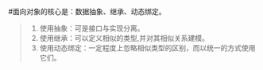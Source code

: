 #面向对象的核心是：数据抽象、继承、动态绑定。
>1. 使用抽象：可是接口与实现分离。
>2. 使用继承：可以定义相似的类型,并对其相似关系建模。
>3. 使用动态绑定：一定程度上忽略相似类型的区别，而以统一的方式使用它们。


